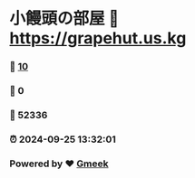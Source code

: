 # 小饅頭の部屋 :link: https://grapehut.us.kg 
### :page_facing_up: [10](https://grapehut.us.kg/tag.html) 
### :speech_balloon: 0 
### :hibiscus: 52336 
### :alarm_clock: 2024-09-25 13:32:01 
### Powered by :heart: [Gmeek](https://github.com/Meekdai/Gmeek)
